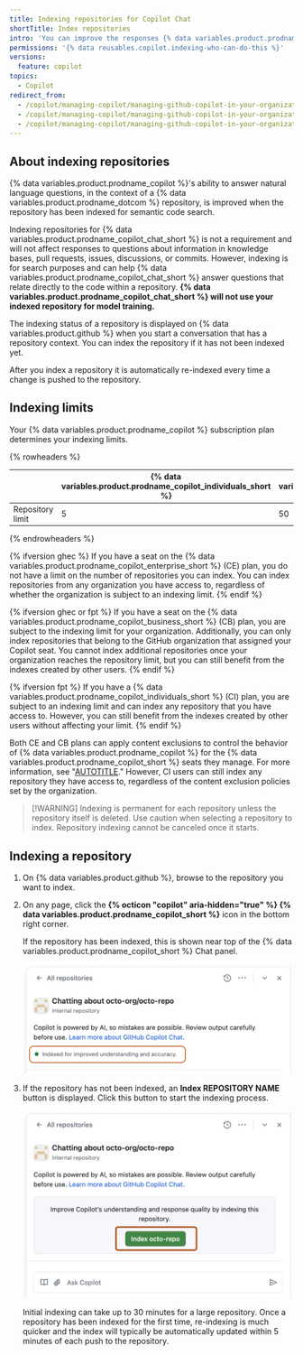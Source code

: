 ```yaml
---
title: Indexing repositories for Copilot Chat
shortTitle: Index repositories
intro: 'You can improve the responses {% data variables.product.prodname_copilot_chat %} is able to provide by indexing your repositories.'
permissions: '{% data reusables.copilot.indexing-who-can-do-this %}'
versions:
  feature: copilot
topics:
  - Copilot
redirect_from:
  - /copilot/managing-copilot/managing-github-copilot-in-your-organization/customizing-copilot-for-your-organization/indexing-repositories-for-copilot-chat
  - /copilot/managing-copilot/managing-github-copilot-in-your-organization/enhancing-copilot-for-your-organization/indexing-repositories-for-copilot-chat
  - /copilot/managing-copilot/managing-github-copilot-in-your-organization/managing-github-copilot-features-in-your-organization/indexing-repositories-for-copilot-chat
---
```


## About indexing repositories

{% data variables.product.prodname_copilot %}'s ability to answer natural language questions, in the context of a {% data variables.product.prodname_dotcom %} repository, is improved when the repository has been indexed for semantic code search.

Indexing repositories for {% data variables.product.prodname_copilot_chat_short %} is not a requirement and will not affect responses to questions about information in knowledge bases, pull requests, issues, discussions, or commits. However, indexing is for search purposes and can help {% data variables.product.prodname_copilot_chat_short %} answer questions that relate directly to the code within a repository. **{% data variables.product.prodname_copilot_chat_short %} will not use your indexed repository for model training.**

The indexing status of a repository is displayed on {% data variables.product.github %} when you start a conversation that has a repository context. You can index the repository if it has not been indexed yet.

After you index a repository it is automatically re-indexed every time a change is pushed to the repository.

## Indexing limits

Your {% data variables.product.prodname_copilot %} subscription plan determines your indexing limits.

{% rowheaders %}

|                  | {% data variables.product.prodname_copilot_individuals_short %} | {% data variables.product.prodname_copilot_business_short %} | {% data variables.product.prodname_copilot_enterprise_short %} |
|------------------|-----------------------------------------------------------------|--------------------------------------------------------------|----------------------------------------------------------------|
| Repository limit | 5                                                               | 50                                                           | Unlimited                                                      |

{% endrowheaders %}

{% ifversion ghec %}
If you have a seat on the {% data variables.product.prodname_copilot_enterprise_short %} (CE) plan, you do not have a limit on the number of repositories you can index. You can index repositories from any organization you have access to, regardless of whether the organization is subject to an indexing limit.
{% endif %}

{% ifversion ghec or fpt %}
If you have a seat on the {% data variables.product.prodname_copilot_business_short %} (CB) plan, you are subject to the indexing limit for your organization. Additionally, you can only index repositories that belong to the GitHub organization that assigned your Copilot seat. You cannot index additional repositories once your organization reaches the repository limit, but you can still benefit from the indexes created by other users.
{% endif %}

{% ifversion fpt %}
If you have a {% data variables.product.prodname_copilot_individuals_short %} (CI) plan, you are subject to an indexing limit and can index any repository that you have access to. However, you can still benefit from the indexes created by other users without affecting your limit.
{% endif %}

Both CE and CB plans can apply content exclusions to control the behavior of {% data variables.product.prodname_copilot %} for the {% data variables.product.prodname_copilot_short %} seats they manage. For more information, see "[AUTOTITLE](/copilot/managing-copilot/managing-github-copilot-in-your-organization/setting-policies-for-copilot-in-your-organization/excluding-content-from-github-copilot)." However, CI users can still index any repository they have access to, regardless of the content exclusion policies set by the organization.

> [!WARNING] Indexing is permanent for each repository unless the repository itself is deleted. Use caution when selecting a repository to index. Repository indexing cannot be canceled once it starts.

## Indexing a repository

1. On {% data variables.product.github %}, browse to the repository you want to index.
1. On any page, click the **{% octicon "copilot" aria-hidden="true" %} {% data variables.product.prodname_copilot_short %}** icon in the bottom right corner.

   If the repository has been indexed, this is shown near top of the {% data variables.product.prodname_copilot_short %} Chat panel.

   ![Screenshot showing 'Indexed for improved understanding and accuracy' highlighted with a dark orange outline.](/assets/images/help/copilot/indexed-repo.png)

1. If the repository has not been indexed, an **Index REPOSITORY NAME** button is displayed. Click this button to start the indexing process.

   ![Screenshot showing the 'Index REPOSITORY NAME' button highlighted with a dark orange outline.](/assets/images/help/copilot/index-this-repo.png)

   Initial indexing can take up to 30 minutes for a large repository. Once a repository has been indexed for the first time, re-indexing is much quicker and the index will typically be automatically updated within 5 minutes of each push to the repository.
